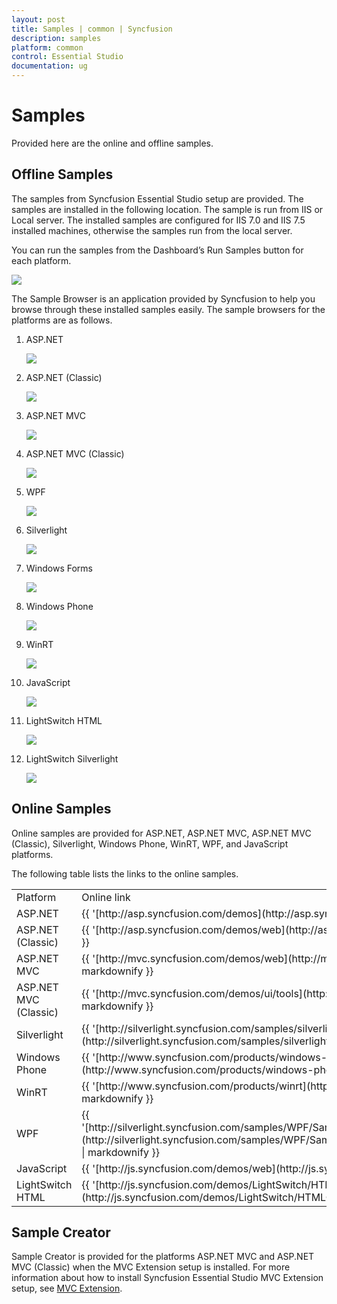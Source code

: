 ```yaml
---
layout: post
title: Samples | common | Syncfusion
description: samples
platform: common
control: Essential Studio
documentation: ug
---
```


# Samples

Provided here are the online and offline samples.

##  Offline Samples

The samples from Syncfusion Essential Studio setup are provided. The samples are installed in the following location. The sample is run from IIS or Local server. The installed samples are configured for IIS 7.0 and IIS 7.5 installed machines, otherwise the samples run from the local server.

You can run the samples from the Dashboard’s Run Samples button for each platform. 



![](Offline-Samples_images/Offline-Samples_img1.png)



The Sample Browser is an application provided by Syncfusion to help you browse through these installed samples easily. The sample browsers for the platforms are as follows.

1. ASP.NET



   ![](Offline-Samples_images/Offline-Samples_img2.png)





2. ASP.NET (Classic)



   ![](Offline-Samples_images/Offline-Samples_img3.png)





3. ASP.NET MVC



   ![](Offline-Samples_images/Offline-Samples_img4.png)





4. ASP.NET MVC (Classic)



   ![](Offline-Samples_images/Offline-Samples_img5.png)





5. WPF



   ![](Offline-Samples_images/Offline-Samples_img6.png)





6. Silverlight



    ![](Offline-Samples_images/Offline-Samples_img7.png)





7. Windows Forms



    ![](Offline-Samples_images/Offline-Samples_img8.png)





8. Windows Phone



   ![](Offline-Samples_images/Offline-Samples_img9.png)





9. WinRT



    ![](Offline-Samples_images/Offline-Samples_img10.png)





10. JavaScript



    ![](Offline-Samples_images/Offline-Samples_img11.png)





11. LightSwitch HTML



    ![](Offline-Samples_images/Offline-Samples_img12.png)





12. LightSwitch Silverlight



    ![](Offline-Samples_images/Offline-Samples_img13.png)
	
## Online Samples

Online samples are provided for ASP.NET, ASP.NET MVC, ASP.NET MVC (Classic), Silverlight, Windows Phone, WinRT, WPF, and JavaScript platforms.

The following table lists the links to the online samples.



<table>
<tr>
<td>
Platform</td><td>
Online link</td></tr>
<tr>
<td>
ASP.NET</td><td>
{{ '[http://asp.syncfusion.com/demos](http://asp.syncfusion.com/demos)' | markdownify }}</td></tr>

<tr>
<td>
ASP.NET (Classic)</td><td>
{{ '[http://asp.syncfusion.com/demos/web](http://asp.syncfusion.com/demos/web)' | markdownify }}</td></tr>

<tr>
<td>
ASP.NET MVC</td><td>
{{ '[http://mvc.syncfusion.com/demos/web](http://mvc.syncfusion.com/demos/web)' | markdownify }}</td></tr>

<tr>
<td>
ASP.NET MVC (Classic)</td><td>
{{ '[http://mvc.syncfusion.com/demos/ui/tools](http://mvc.syncfusion.com/demos/ui/tools)' | markdownify }}</td></tr>

<tr>
<td>
Silverlight</td><td>
{{ '[http://silverlight.syncfusion.com/samples/silverlight/](http://silverlight.syncfusion.com/samples/silverlight/)' | markdownify }}</td></tr>

<tr>
<td>
Windows Phone</td><td>
{{ '[http://www.syncfusion.com/products/windows-phone](http://www.syncfusion.com/products/windows-phone/)' | markdownify }}</td></tr>

<tr>
<td>
WinRT</td><td>
{{ '[http://www.syncfusion.com/products/winrt](http://www.syncfusion.com/products/winrt/)' | markdownify }}</td></tr>

<tr>
<td>
WPF</td><td>
{{ '[http://silverlight.syncfusion.com/samples/WPF/Samples/WPFSampleBrowser/UI/Tools/Tools.htm](http://silverlight.syncfusion.com/samples/WPF/Samples/WPFSampleBrowser/UI/Tools/Tools.htm)' | markdownify }}</td></tr>

<tr>
<td>
JavaScript</td><td>
{{ '[http://js.syncfusion.com/demos/web](http://js.syncfusion.com/demos/web)' | markdownify }}</td></tr>

<tr>
<td>
LightSwitch HTML</td><td>
{{ '[http://js.syncfusion.com/demos/LightSwitch/HTMLClient/](http://js.syncfusion.com/demos/LightSwitch/HTMLClient/)' | markdownify }}</td></tr>

</table>


## Sample Creator

Sample Creator is provided for the platforms ASP.NET MVC and ASP.NET MVC (Classic) when the MVC Extension setup is installed. For more information about how to install Syncfusion Essential Studio MVC Extension setup, see [MVC Extension](http://www.syncfusion.com/kb/2350/how-to-install-syncfusion-essential-studio-mvc-extension-setup).

